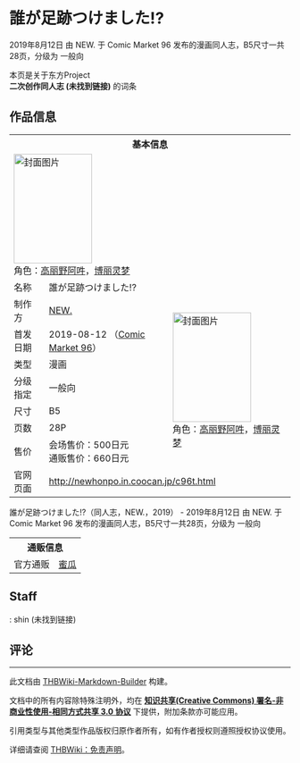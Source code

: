 # 誰が足跡つけました!?

<!-- source html: G:\repos\THBWiki-Markdown-Builder\THBWikiMarkdown\Temp\main\3\35\ns0%3A%E8%AA%B0%E3%81%8C%E8%B6%B3%E8%B7%A1%E3%81%A4%E3%81%91%E3%81%BE%E3%81%97%E3%81%9F%21%3F.html -->

2019年8月12日 由 NEW. 于 Comic Market 96 发布的漫画同人志，B5尺寸一共28页，分级为 一般向

本页是关于东方Project  
 **二次创作同人志 (未找到链接)** 的词条

## 作品信息

<table><tbody><tr><th colspan="3">基本信息</th></tr><tr><td class="cover-artwork-mobile" colspan="2"><a href="./文件-誰が足跡つけました!-封面.png.md" class="image" title="封面图片"><img alt="封面图片" src="https://upload.thwiki.cc/thumb/5/54/%E8%AA%B0%E3%81%8C%E8%B6%B3%E8%B7%A1%E3%81%A4%E3%81%91%E3%81%BE%E3%81%97%E3%81%9F%21%3F%E5%B0%81%E9%9D%A2.png/140px-%E8%AA%B0%E3%81%8C%E8%B6%B3%E8%B7%A1%E3%81%A4%E3%81%91%E3%81%BE%E3%81%97%E3%81%9F%21%3F%E5%B0%81%E9%9D%A2.png" decoding="async" loading="lazy" width="140" height="196" srcset="https://upload.thwiki.cc/thumb/5/54/%E8%AA%B0%E3%81%8C%E8%B6%B3%E8%B7%A1%E3%81%A4%E3%81%91%E3%81%BE%E3%81%97%E3%81%9F%21%3F%E5%B0%81%E9%9D%A2.png/210px-%E8%AA%B0%E3%81%8C%E8%B6%B3%E8%B7%A1%E3%81%A4%E3%81%91%E3%81%BE%E3%81%97%E3%81%9F%21%3F%E5%B0%81%E9%9D%A2.png 1.5x, https://upload.thwiki.cc/thumb/5/54/%E8%AA%B0%E3%81%8C%E8%B6%B3%E8%B7%A1%E3%81%A4%E3%81%91%E3%81%BE%E3%81%97%E3%81%9F%21%3F%E5%B0%81%E9%9D%A2.png/280px-%E8%AA%B0%E3%81%8C%E8%B6%B3%E8%B7%A1%E3%81%A4%E3%81%91%E3%81%BE%E3%81%97%E3%81%9F%21%3F%E5%B0%81%E9%9D%A2.png 2x" data-file-width="666" data-file-height="932"></a><div class="cover-char">角色：<a href="./高丽野阿吽.md" title="高丽野阿吽">高丽野阿吽</a>，<a href="./博丽灵梦.md" title="博丽灵梦">博丽灵梦</a></div></td>
</tr><tr><td class="label">名称</td><td colspan="2"> 誰が足跡つけました!? </td></tr><tr><td class="label">制作方</td><td><a href="./NEW..md" title="NEW.">NEW.</a></td><td class="cover-artwork" rowspan="7" style="min-width:196px;"><a href="./文件-誰が足跡つけました!-封面.png.md" class="image" title="封面图片"><img alt="封面图片" src="https://upload.thwiki.cc/thumb/5/54/%E8%AA%B0%E3%81%8C%E8%B6%B3%E8%B7%A1%E3%81%A4%E3%81%91%E3%81%BE%E3%81%97%E3%81%9F%21%3F%E5%B0%81%E9%9D%A2.png/140px-%E8%AA%B0%E3%81%8C%E8%B6%B3%E8%B7%A1%E3%81%A4%E3%81%91%E3%81%BE%E3%81%97%E3%81%9F%21%3F%E5%B0%81%E9%9D%A2.png" decoding="async" loading="lazy" width="140" height="196" srcset="https://upload.thwiki.cc/thumb/5/54/%E8%AA%B0%E3%81%8C%E8%B6%B3%E8%B7%A1%E3%81%A4%E3%81%91%E3%81%BE%E3%81%97%E3%81%9F%21%3F%E5%B0%81%E9%9D%A2.png/210px-%E8%AA%B0%E3%81%8C%E8%B6%B3%E8%B7%A1%E3%81%A4%E3%81%91%E3%81%BE%E3%81%97%E3%81%9F%21%3F%E5%B0%81%E9%9D%A2.png 1.5x, https://upload.thwiki.cc/thumb/5/54/%E8%AA%B0%E3%81%8C%E8%B6%B3%E8%B7%A1%E3%81%A4%E3%81%91%E3%81%BE%E3%81%97%E3%81%9F%21%3F%E5%B0%81%E9%9D%A2.png/280px-%E8%AA%B0%E3%81%8C%E8%B6%B3%E8%B7%A1%E3%81%A4%E3%81%91%E3%81%BE%E3%81%97%E3%81%9F%21%3F%E5%B0%81%E9%9D%A2.png 2x" data-file-width="666" data-file-height="932"></a><div class="cover-char">角色：<a href="./高丽野阿吽.md" title="高丽野阿吽">高丽野阿吽</a>，<a href="./博丽灵梦.md" title="博丽灵梦">博丽灵梦</a></div></td>
</tr><tr><td class="label">首发日期</td><td>2019-08-12&#160;（<a href="/展会作品列表?e=Comic+Market%2396">Comic Market 96</a>）</td></tr><tr><td class="label">类型</td><td>漫画</td></tr><tr><td class="label">分级指定</td><td>一般向</td></tr><tr><td class="label">尺寸</td><td>B5</td></tr><tr><td class="label">页数</td><td>28P</td></tr><tr><td class="label">售价</td><td>会场售价：500日元<br>通贩售价：660日元</td></tr>
<tr><td class="label">官网页面</td><td colspan="2"><a rel="nofollow" class="external free" href="http://newhonpo.in.coocan.jp/c96t.html">http://newhonpo.in.coocan.jp/c96t.html</a></td></tr></tbody></table>

誰が足跡つけました!?（同人志，NEW.，2019） - 2019年8月12日 由 NEW. 于 Comic Market 96 发布的漫画同人志，B5尺寸一共28页，分级为 一般向

<table><tbody><tr><th colspan="3">通贩信息</th></tr><tr><td class="label">官方通贩</td><td colspan="2"><a rel="nofollow" class="external text" href="https://www.melonbooks.co.jp/detail/detail.php?product_id=544511">蜜瓜</a></td></tr></tbody></table>



## Staff
: shin (未找到链接)


## 评论




---

此文档由 [THBWiki-Markdown-Builder](https://github.com/Delsin-Yu/THBWiki-Markdown-Builder) 构建。

文档中的所有内容除特殊注明外，均在 [**知识共享(Creative Commons) 署名-非商业性使用-相同方式共享 3.0 协议**](https://creativecommons.org/licenses/by-sa/3.0/deed.zh-hans) 下提供，附加条款亦可能应用。

引用类型与其他类型作品版权归原作者所有，如有作者授权则遵照授权协议使用。

详细请查阅 [THBWiki：免责声明](https://thbwiki.cc/THBWiki:%E5%85%8D%E8%B4%A3%E5%A3%B0%E6%98%8E)。

